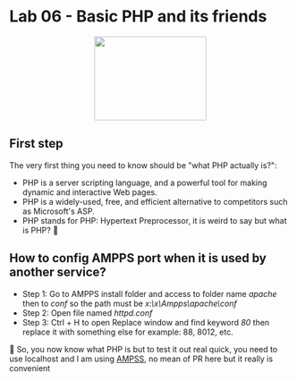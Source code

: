 # Lab 06 - Basic PHP and its friends

<p align = "center"><img src = "https://images.viblo.asia/4fd4cec9-3980-4094-8540-95d7b32be637.png" width = "200" height = "150"/></p>

## First step 
The very first thing you need to know should be "what PHP actually is?":
* PHP is a server scripting language, and a powerful tool for making dynamic and interactive Web pages.
* PHP is a widely-used, free, and efficient alternative to competitors such as Microsoft's ASP.
* PHP stands for PHP: Hypertext Preprocessor, it is weird to say but what is PHP? :thinking:

## How to config AMPPS port when it is used by another service? 
* Step 1: Go to AMPPS install folder and access to folder name *apache* then to *conf* so the path must be *x:\x\Ampps\apache\conf*
* Step 2: Open file named *httpd.conf*
* Step 3: Ctrl + H to open Replace window and find keyword *80* then replace it with something else for example: 88, 8012, etc.

:money_mouth_face: So, you now know what PHP is but to test it out real quick, you need to use localhost and I am using [AMPSS](https://ampps.com/download), no mean of PR here but it really is convenient
